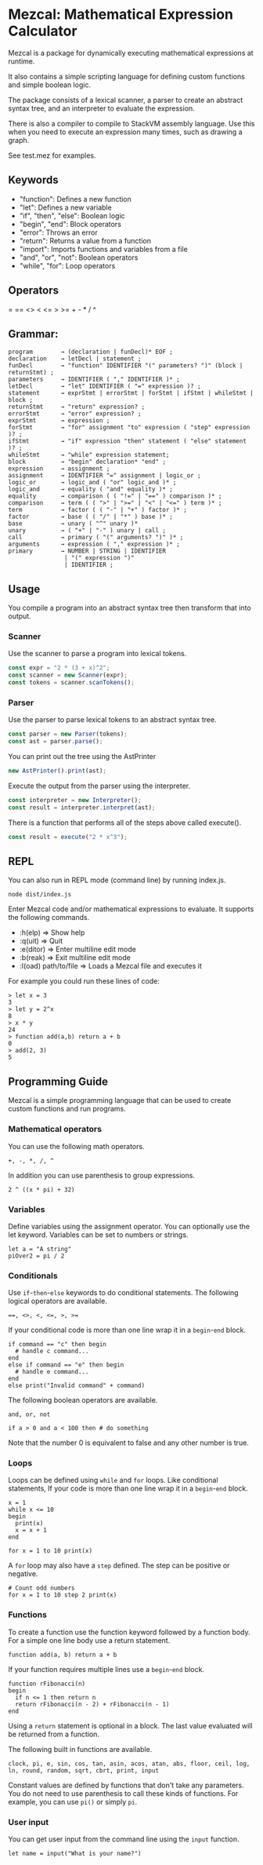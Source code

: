 # Mezcal: Mathematical Expression Calculator

Mezcal is a package for dynamically executing mathematical expressions at runtime.

It also contains a simple scripting language for defining custom functions and simple boolean logic.

The package consists of a lexical scanner, a parser to create an abstract syntax tree, and an interpreter to evaluate the expression.

There is also a compiler to compile to StackVM assembly language. Use this when you need to execute an expression many times, such as drawing a graph.

See test.mez for examples.

## Keywords

- "function": Defines a new function
- "let": Defines a new variable
- "if", "then", "else": Boolean logic
- "begin", "end": Block operators
- "error": Throws an error
- "return": Returns a value from a function
- "import": Imports functions and variables from a file 
- "and", "or", "not": Boolean operators
- "while", "for": Loop operators

## Operators

= == <> < <= > >= + - * / ^

## Grammar:

```
program        → (declaration | funDecl)* EOF ;
declaration    → letDecl | statement ;
funDecl        → "function" IDENTIFIER "(" parameters? ")" (block | returnStmt) ;
parameters     → IDENTIFIER ( "," IDENTIFIER )* ;
letDecl        → "let" IDENTIFIER ( "=" expression )? ;
statement      → exprStmt | errorStmt | forStmt | ifStmt | whileStmt | block ;
returnStmt     → "return" expression? ;
errorStmt      → "error" expression? ;
exprStmt       → expression ;
forStmt        → "for" assignment "to" expression ( "step" expression )? ;  
ifStmt         → "if" expression "then" statement ( "else" statement )? ;
whileStmt      → "while" expression statement;
block          → "begin" declaration* "end" ;
expression     → assignment ;
assignment     → IDENTIFIER "=" assignment | logic_or ;
logic_or       → logic_and ( "or" logic_and )* ;
logic_and      → equality ( "and" equality )* ;
equality       → comparison ( ( "!=" | "==" ) comparison )* ;
comparison     → term ( ( ">" | ">=" | "<" | "<=" ) term )* ;
term           → factor ( ( "-" | "+" ) factor )* ;
factor         → base ( ( "/" | "*" ) base )* ;
base           → unary ( "^" unary )*
unary          → ( "+" | "-" ) unary | call ;
call           → primary ( "(" arguments? ")" )* ;
arguments      → expression ( "," expression )* ;
primary        → NUMBER | STRING | IDENTIFIER
                | "(" expression ")"
                | IDENTIFIER ;
```

## Usage
You compile a program into an abstract syntax tree then transform that into output.

### Scanner
Use the scanner to parse a program into lexical tokens.

```typescript
const expr = "2 * (3 + x)^2";
const scanner = new Scanner(expr);
const tokens = scanner.scanTokens();
```

### Parser
Use the parser to parse lexical tokens to an abstract syntax tree.

```typescript
const parser = new Parser(tokens);
const ast = parser.parse();
```

You can print out the tree using the AstPrinter

```typescript
new AstPrinter().print(ast);
```

Execute the output from the parser using the interpreter.

```typescript
const interpreter = new Interpreter();
const result = interpreter.interpret(ast);
```

There is a function that performs all of the steps above called execute().

```typescript
const result = execute("2 * x^3");
```

## REPL

You can also run in REPL mode (command line) by running index.js.

    node dist/index.js

Enter Mezcal code and/or mathematical expressions to evaluate. It supports the following commands.

- :h(elp) => Show help
- :q(uit) => Quit
- :e(ditor) => Enter multiline edit mode
- :b(reak) => Exit multiline edit mode
- :l(oad) path/to/file => Loads a Mezcal file and executes it

For example you could run these lines of code:

```
> let x = 3
3
> let y = 2^x
8
> x * y
24
> function add(a,b) return a + b
0
> add(2, 3)
5
```

## Programming Guide
Mezcal is a simple programming language that can be used to create custom functions and run programs.

### Mathematical operators
You can use the following math operators.

`+, -, *, /, ^`

In addition you can use parenthesis to group expressions.

```
2 ^ ((x * pi) + 32)
```

### Variables
Define variables using the assignment operator. You can optionally use the let keyword.
Variables can be set to numbers or strings.

```
let a = "A string"
piOver2 = pi / 2
```

### Conditionals
Use `if`-`then`-`else` keywords to do conditional statements.
The following logical operators are available.

`==, <>, <, <=, >, >=`

If your conditional code is more than one line wrap it in a `begin`-`end` block.

```
if command == "c" then begin
  # handle c command...
end
else if command == "e" then begin
  # handle e command...
end
else print("Invalid command" + command)
```

The following boolean operators are available.

`and, or, not`

```
if a > 0 and a < 100 then # do something
```

Note that the number 0 is equivalent to false and any other number is true.

### Loops
Loops can be defined using `while` and `for` loops.
Like conditional statements, If your code is more than one line wrap it in a `begin`-`end` block.


```
x = 1
while x <= 10
begin
  print(x)
  x = x + 1
end
```
```
for x = 1 to 10 print(x)
```

A `for` loop may also have a `step` defined.
The step can be positive or negative.

```
# Count odd numbers
for x = 1 to 10 step 2 print(x)
```

### Functions
To create a function use the function keyword followed by a function body.
For a simple one line body use a return statement.

```
function add(a, b) return a + b
```

If your function requires multiple lines use a `begin`-`end` block.

```
function rFibonacci(n)
begin
  if n <= 1 then return n
  return rFibonacci(n - 2) + rFibonacci(n - 1)
end
```

Using a `return` statement is optional in a block.
The last value evaluated will be returned from a function.

The following built in functions are available.

`clock, pi, e, sin, cos, tan, asin, acos, atan, abs, floor, ceil, log, ln, round, random, sqrt, cbrt, print, input`

Constant values are defined by functions that don't take any parameters.
You do not need to use parenthesis to call these kinds of functions.
For example, you can use `pi()` or simply `pi`.

### User input
You can get user input from the command line using the `input` function.

```
let name = input("What is your name?")
```